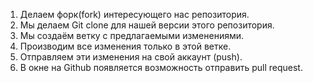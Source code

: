  
1. Делаем форк(fork) интересующего нас репозитория.
2. Мы делаем Git clone для нашей версии этого репозитория.
3. Мы создаём ветку с предлагаемыми изменениями.
4. Производим все изменения только в этой ветке.
5. Отправляем эти изменения на свой аккаунт (push).
6. В окне на Github появляется возможность отправить pull request.



